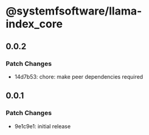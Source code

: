 # @systemfsoftware/llama-index_core

## 0.0.2

### Patch Changes

- 14d7b53: chore: make peer dependencies required

## 0.0.1

### Patch Changes

- 9e1c9e1: initial release
